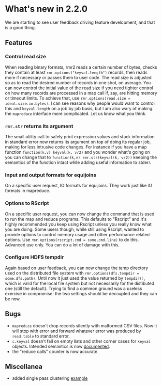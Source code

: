 # What's new in 2.2.0 

We are starting to see user feedback driving feature development, and that is a good thing.

## Features

### Control read size

When reading binary formats, rmr2 reads a certain number of bytes, checks they contain at least `rmr.options("keyval.length")` records, then reads more if necessary or passes them to user code. The read size is adjusted so as to read the desired number of records in one shot, on average. You can now control the initial value of the read size if you need tighter control on how many records are processed in a map call if, say, are hitting memory or timeout limits. To achieve that, use `rmr.options(read.size = ideal.size.in.bytes)`. I can see reasons why people would want to control this and `keyval.length` on a job by job basis, but I am also wary of making the `mapreduce` interface more complicated. Let us know what you think.

### `rmr.str` returns its argument

The small utility call to safely print expression values and stack information in standard error now returns its argument on top of doing its regular job, making for less intrusive code changes. For instance if you have a map function `function(k,v) keyval(k, v/2)` and you wonder what's going on you can change that to `function(k,v) rmr.str(keyval(k, v/2))` keeping the semantics of the function intact while adding useful information to stderr.

### Input and output formats for equijoins

On a specific user request, IO formats for equijoins. They work just like IO formats in mapreduce.

### Options to RScript

On a specific user request, you can now change the command that is used to run the map and reduce programs. This defaults to "Rscript" and it's highly recommended you keep using Rscript unless you really know what you are doing. Some users though, while still using Rscript, wanted to provide options to control memory usage and other performance related options. Use `rmr.options(rscript.cmd = some.cmd.line)` to do this. Advanced use only. You can do a lot of damage with this.

### Configure HDFS tempdir

Again based on user feedback, you can now change the temp directory used on the distributed file system with `rmr.options(dfs.tempdir = some.dfs.path)`. Until now it just used the value returned by `tempdir()`, which is valid for the local file system but not necessarily for the distibuted one (still the default). Trying to find a common ground was a useless exercise in compromise: the two settings should be decoupled and they can be now.


## Bugs

* `mapreduce` doesn't drop records silently with malformed CSV files. Now it will stop with error and forward whatever error was produced by `read.table` to standard error.
* `c.keyval` doesn't fail on empty lists and other corner cases for `keyval` objects. Intended semantics is now [documented](https://github.com/RevolutionAnalytics/RHadoop/wiki/Keyval-types-and-combinations).
* the "reduce calls" counter is now accurate.


## Miscellanea

* added single pass clustering [example](../pkg/examples/cluster.mr.R)
